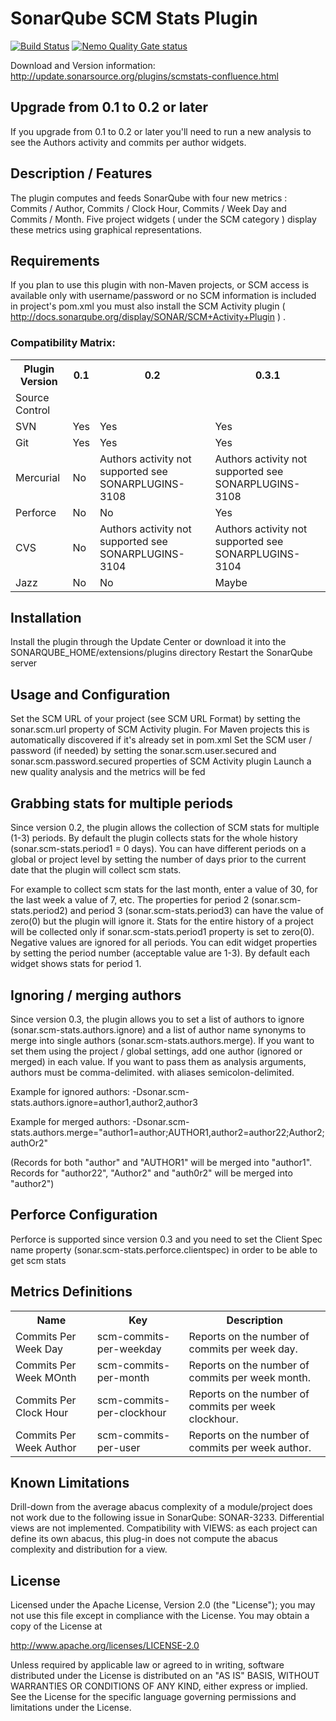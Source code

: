 SonarQube SCM Stats Plugin
==========================
[![Build Status](https://api.travis-ci.org/SonarQubeCommunity/sonar-scm-stats.svg)](https://travis-ci.org/SonarQubeCommunity/sonar-scm-stats) [![Nemo Quality Gate status](https://nemo.sonarqube.org/api/badges/gate?key=org.codehaus.sonar-plugins%3Asonar-scm-stats-plugin)](https://nemo.sonarqube.org/overview?id=org.codehaus.sonar-plugins%3Asonar-scm-stats-plugin)

Download and Version information: http://update.sonarsource.org/plugins/scmstats-confluence.html

## Upgrade from 0.1 to 0.2 or later
If you upgrade from 0.1 to 0.2 or later you'll need to run a new analysis to see the Authors activity and commits per author widgets.

## Description / Features
The plugin computes and feeds SonarQube with four new metrics : Commits / Author, Commits / Clock Hour, Commits / Week Day and Commits / Month.
Five project widgets ( under the SCM category ) display these metrics using graphical representations.

## Requirements
If you plan to use this plugin with non-Maven projects, or SCM access is available only with username/password or no SCM information is included in project's pom.xml you must also install the SCM Activity plugin ( http://docs.sonarqube.org/display/SONAR/SCM+Activity+Plugin ) .
### Compatibility Matrix:
<table>
<tr><th>Plugin Version</th><th>0.1</th><th>0.2</th><th>0.3.1</th></tr>
<tr><td>Source Control</td><td></td><td></td><td></td></tr>
<tr><td>SVN</td><td>Yes</td><td>Yes</td><td>Yes</td></tr>
<tr><td>Git</td><td>Yes</td><td>Yes</td><td>Yes</td></tr>
<tr><td>Mercurial</td><td>No</td><td>Authors activity not supported
see SONARPLUGINS-3108</td><td>Authors activity not supported
see SONARPLUGINS-3108</td></tr>
<tr><td>Perforce</td><td>No</td><td>No</td><td>Yes</td></tr>
<tr><td>CVS</td><td>No</td><td>Authors activity not supported
see SONARPLUGINS-3104</td><td>Authors activity not supported
see SONARPLUGINS-3104</td></tr>
<tr><td>Jazz</td><td>No</td><td>No</td><td>Maybe</td></tr>
</table>

## Installation
Install the plugin through the Update Center or download it into the SONARQUBE_HOME/extensions/plugins directory
Restart the SonarQube server

## Usage and Configuration
Set the SCM URL of your project (see SCM URL Format) by setting the sonar.scm.url property of SCM Activity plugin. For Maven projects this is automatically discovered if it's already set in pom.xml
Set the SCM user / password (if needed) by setting the sonar.scm.user.secured and sonar.scm.password.secured properties of SCM Activity plugin
Launch a new quality analysis and the metrics will be fed

## Grabbing stats for multiple periods
Since version 0.2, the plugin allows the collection of SCM stats for multiple (1-3) periods. 
By default the plugin collects stats for the whole history (sonar.scm-stats.period1 = 0 days).
You can have different periods on a global or project level by setting the number of days prior to the current date that the plugin will collect scm stats.

For example to collect scm stats for the last month, enter a value of 30, for the last week a value of 7, etc.
The properties for period 2 (sonar.scm-stats.period2) and period 3 (sonar.scm-stats.period3) can have the value of zero(0) 
but the plugin will ignore it. 
Stats for the entire history of a project will be collected only if sonar.scm-stats.period1 property is set to zero(0).
Negative values are ignored for all periods.
You can edit widget properties by setting the period number (acceptable value are 1-3). 
By default each widget shows stats for period 1.


## Ignoring / merging authors
Since version 0.3, the plugin allows you to set a list of authors to ignore (sonar.scm-stats.authors.ignore) and a list of author name synonyms to merge into single authors (sonar.scm-stats.authors.merge).
If you want to set them using the project / global settings, add one author (ignored or merged) in each value.
If you want to pass them as analysis arguments, authors must be comma-delimited. with aliases semicolon-delimited.

Example for ignored authors: -Dsonar.scm-stats.authors.ignore=author1,author2,author3

Example for merged authors: -Dsonar.scm-stats.authors.merge="author1=author;AUTHOR1,author2=author22;Author2;authOr2"

(Records for both "author" and "AUTHOR1" will be merged into "author1". Records for "author22", "Author2" and "auth0r2" will be merged into "author2")

## Perforce Configuration
Perforce is supported since version 0.3 and you need to set the Client Spec name property (sonar.scm-stats.perforce.clientspec) in order to be able to get scm stats

## Metrics Definitions
<table>
<tr><th>Name</th><th>Key</th><th>Description</th></tr>
<tr><td>Commits Per Week Day</td><td>scm-commits-per-weekday</td>
<td>Reports on the number of commits per week day.<br/>
</td></tr>
<tr><td>Commits Per Week MOnth</td><td>scm-commits-per-month</td>
<td>Reports on the number of commits per week month.<br/>
</td></tr>
<tr><td>Commits Per Clock Hour</td><td>scm-commits-per-clockhour</td>
<td>Reports on the number of commits per week clockhour.<br/>
</td></tr>
<tr><td>Commits Per Week Author</td><td>scm-commits-per-user</td>
<td>Reports on the number of commits per week author.<br/>
</td></tr>
</table>

## Known Limitations
Drill-down from the average abacus complexity of a module/project does not work due to the following issue in SonarQube: SONAR-3233.
Differential views are not implemented.
Compatibility with VIEWS: as each project can define its own abacus, this plug-in does not compute the abacus complexity and distribution for a view.


## License

Licensed under the Apache License, Version 2.0 (the "License");
you may not use this file except in compliance with the License.
You may obtain a copy of the License at

http://www.apache.org/licenses/LICENSE-2.0

Unless required by applicable law or agreed to in writing, software
distributed under the License is distributed on an "AS IS" BASIS,
WITHOUT WARRANTIES OR CONDITIONS OF ANY KIND, either express or implied.
See the License for the specific language governing permissions and
limitations under the License.
